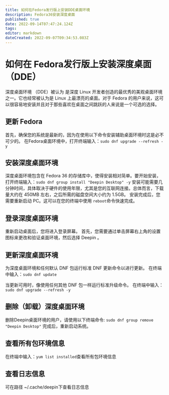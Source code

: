 ```yaml
---
title: 如何在Fedora发行版上安装DDE桌面环境
description: Fedora36安装深度桌面
published: true
date: 2022-09-14T07:47:24.124Z
tags: 
editor: markdown
dateCreated: 2022-09-07T09:34:53.083Z
---
```


# 如何在 Fedora发行版上安装深度桌面（DDE）

深度桌面环境 （DDE）被认为  是深度 Linux 开发者创造的最优秀的美观桌面环境之一。它也经常被认为是 Linux 上最漂亮的桌面。对于 Fedora 的用户来说，这可以很容易地安装并且对于那些喜欢在桌面之间跳跃的人来说是一个可选的选择。

## 更新 Fedora

首先，确保您的系统是最新的，因为在使用以下命令安装辅助桌面环境时这是必不可少的。
在Fedora桌面环境中，打开终端输入：```sudo dnf upgrade --refresh -y```

## 安装深度桌面环境

深度桌面环境包含在 Fedora 36 的存储库中，使得安装相对简单。要开始安装，打开终端输入：```sudo dnf group install "Deepin Desktop" -y```
安装可能需要几分钟时间，具体取决于硬件的使用年限，尤其是您的互联网连接。总体而言，下载量大约在 450MB 左右，之后所需的磁盘空间大小约为 1.5GB。
安装完成后，您需要重新启动 PC。这可以在您的终端中使用 ```reboot```命令快速完成。

## 登录深度桌面环境

重新启动桌面后，您将进入登录屏幕。
首先，您需要通过单击屏幕右上角的设置图标来更改和验证桌面环境，然后选择 Deepin 。

## 更新深度桌面环境

为深度桌面环境和任何默认 DNF 包运行标准 DNF 更新命令以进行更新。
在终端中输入：```sudo dnf update```

当更新可用时，像使用任何其他 DNF 包一样运行标准升级命令。
在终端中输入：```sudo dnf upgrade --refresh -y```

## 删除（卸载）深度桌面环境

删除Deepin桌面环境的用户，请使用以下终端命令:
``` sudo dnf group remove "Deepin Desktop" ```
完成后，重新启动系统。

## 查看所有包环境信息
在终端中输入：```yum list installed```查看所有包环境信息

## 查看日志信息
可在路径 ~/.cache/deepin下查看日志信息


